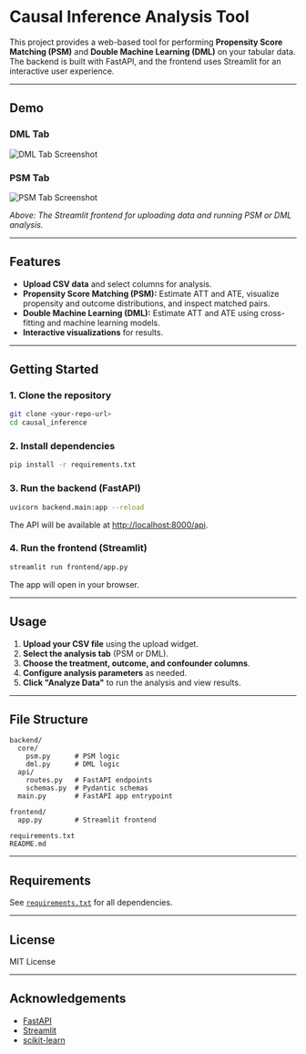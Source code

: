 # Causal Inference Analysis Tool

This project provides a web-based tool for performing **Propensity Score Matching (PSM)** and **Double Machine Learning (DML)** on your tabular data. The backend is built with FastAPI, and the frontend uses Streamlit for an interactive user experience.

---

## Demo

### DML Tab

![DML Tab Screenshot](./docs/dml_tab.png)

### PSM Tab

![PSM Tab Screenshot](./docs/psm_tab.png)

*Above: The Streamlit frontend for uploading data and running PSM or DML analysis.*

---

## Features

- **Upload CSV data** and select columns for analysis.
- **Propensity Score Matching (PSM):** Estimate ATT and ATE, visualize propensity and outcome distributions, and inspect matched pairs.
- **Double Machine Learning (DML):** Estimate ATT and ATE using cross-fitting and machine learning models.
- **Interactive visualizations** for results.

---

## Getting Started

### 1. Clone the repository

```bash
git clone <your-repo-url>
cd causal_inference
```

### 2. Install dependencies

```bash
pip install -r requirements.txt
```

### 3. Run the backend (FastAPI)

```bash
uvicorn backend.main:app --reload
```

The API will be available at [http://localhost:8000/api](http://localhost:8000/api).

### 4. Run the frontend (Streamlit)

```bash
streamlit run frontend/app.py
```

The app will open in your browser.

---

## Usage

1. **Upload your CSV file** using the upload widget.
2. **Select the analysis tab** (PSM or DML).
3. **Choose the treatment, outcome, and confounder columns**.
4. **Configure analysis parameters** as needed.
5. **Click "Analyze Data"** to run the analysis and view results.

---

## File Structure

```
backend/
  core/
    psm.py      # PSM logic
    dml.py      # DML logic
  api/
    routes.py   # FastAPI endpoints
    schemas.py  # Pydantic schemas
  main.py       # FastAPI app entrypoint

frontend/
  app.py        # Streamlit frontend

requirements.txt
README.md
```

---

## Requirements

See [`requirements.txt`](requirements.txt) for all dependencies.

---

## License

MIT License

---

## Acknowledgements

- [FastAPI](https://fastapi.tiangolo.com/)
- [Streamlit](https://streamlit.io/)
- [scikit-learn](https://scikit-learn.org/)